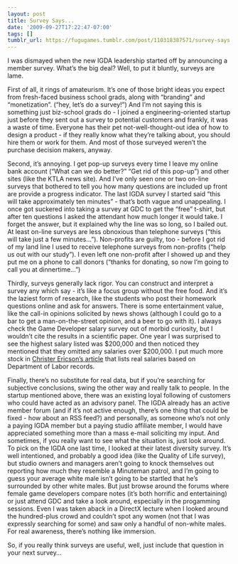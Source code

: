 ```yaml
---
layout: post
title: Survey Says...
date: '2009-09-27T17:22:47-07:00'
tags: []
tumblr_url: https://fugugames.tumblr.com/post/110318387571/survey-says
---
```

I was dismayed when the new IGDA leadership started off by announcing a member survey. What’s the big deal? Well, to put it bluntly, surveys are lame.

First of all, it rings of amateurism. It’s one of those bright ideas you expect from fresh-faced business school grads, along with “branding” and “monetization”. (“hey, let’s do a survey!”) And I’m not saying this is something just biz-school grads do - I joined a engineering-oriented startup just before they sent out a survey to potential customers and frankly, it was a waste of time. Everyone has their pet not-well-thought-out idea of how to design a product - if they really know what they’re talking about, you should hire them or work for them. And most of those surveyed weren’t the purchase decision makers, anyway.

Second, it’s annoying. I get pop-up surveys every time I leave my online bank account (“What can we do better?” “Get rid of this pop-up”) and other sites (like the KTLA news site). And I’ve only seen one or two on-line surveys that bothered to tell you how many questions are included up front are provide a progress indicator. The last IGDA survey I started said “this will take approximately ten minutes” - that’s both vague and unappealing. I once got suckered into taking a survey at GDC to get the “free” t-shirt, but after ten questions I asked the attendant how much longer it would take. I forget the answer, but it explained why the line was so long, so I bailed out. At least on-line surveys are less obnoxious than telephone surveys (“this will take just a few minutes…”). Non-profits are guilty, too - before I got rid of my land line I used to receive telephone surveys from non-profits (“help us out with our study”). I even left one non-profit after I showed up and they put me on a phone to call donors (“thanks for donating, so now I’m going to call you at dinnertime…”)

Thirdly, surveys generally lack rigor. You can construct and interpret a survey any which say - it’s like a focus group without the free food. And it’s the laziest form of research, like the students who post their homework questions online and ask for answers. There is some entertainment value, like the call-in opinions solicited by news shows (although I could go to a bar to get a man-on-the-street opinion, and a beer to go with it). I always check the Game Developer salary survey out of morbid curiosity, but I wouldn’t cite the results in a scientific paper. One year I was surprised to see the highest salary listed was $200,000 and then noticed they mentioned that they omitted any salaries over $200,000. I put much more stock in [Christer Ericson’s article](http://realtimecollisiondetection.net/blog/?p=70) that lists real salaries based on Department of Labor records.

Finally, there’s no substitute for real data, but if you’re searching for subjective conclusions, swing the other way and really talk to people. In the startup mentioned above, there was an existing loyal following of customers who could have acted as an advisory panel. The IGDA already has an active member forum (and if it’s not active enough, there’s one thing that could be fixed - how about an RSS feed?) and personally, as someone who’s not only a paying IGDA member but a paying studio affiliate member, I would have appreciated something more than a mass e-mail soliciting my input. And sometimes, if you really want to see what the situation is, just look around. To pick on the IGDA one last time, I looked at their latest diversity survey. It’s well intentioned, and probably a good idea (like the Quality of Life survey), but studio owners and managers aren’t going to knock themselves out reporting how much they resemble a Minuteman patrol, and I’m going to guess your average white male isn’t going to be startled that he’s surrounded by other white males. But just browse around the forums where female game developers compare notes (it’s both horrific and entertaining) or just attend GDC and take a look around, especially in the progamming sessions. Even I was taken aback in a DirectX lecture when I looked around the hundred-plus crowd and couldn’t spot any women (not that I was expressly searching for some) and saw only a handful of non-white males. For real awareness, there’s nothing like immersion.

So, if you really think surveys are useful, well, just include that question in your next survey…

